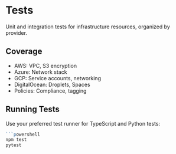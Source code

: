 
# Tests

Unit and integration tests for infrastructure resources, organized by provider.

## Coverage
- AWS: VPC, S3 encryption
- Azure: Network stack
- GCP: Service accounts, networking
- DigitalOcean: Droplets, Spaces
- Policies: Compliance, tagging

## Running Tests
Use your preferred test runner for TypeScript and Python tests:
```powershell
```powershell
npm test
pytest
```
